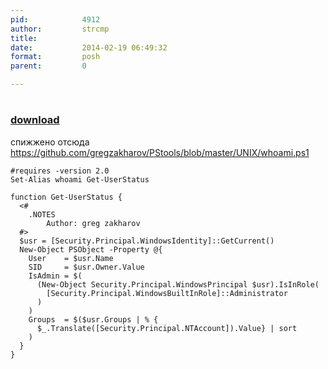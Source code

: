 ```yaml
---
pid:            4912
author:         strcmp
title:          
date:           2014-02-19 06:49:32
format:         posh
parent:         0

---
```


# 

### [download](Scripts\4912.ps1)

&#1089;&#1087;&#1080;&#1078;&#1078;&#1077;&#1085;&#1086; &#1086;&#1090;&#1089;&#1102;&#1076;&#1072; https://github.com/gregzakharov/PStools/blob/master/UNIX/whoami.ps1

```posh
#requires -version 2.0
Set-Alias whoami Get-UserStatus

function Get-UserStatus {
  <#
    .NOTES
        Author: greg zakharov
  #>
  $usr = [Security.Principal.WindowsIdentity]::GetCurrent()
  New-Object PSObject -Property @{
    User    = $usr.Name
    SID     = $usr.Owner.Value
    IsAdmin = $(
      (New-Object Security.Principal.WindowsPrincipal $usr).IsInRole(
        [Security.Principal.WindowsBuiltInRole]::Administrator
      )
    )
    Groups  = $($usr.Groups | % {
      $_.Translate([Security.Principal.NTAccount]).Value} | sort
    )
  }
}
```
